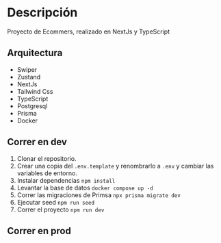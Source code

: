 # Descripción

Proyecto de Ecommers, realizado en NextJs y TypeScript

## Arquitectura

* Swiper
* Zustand
* NextJs
* Tailwind Css
* TypeScript
* Postgresql
* Prisma
* Docker

## Correr en dev

1. Clonar el repositorio.
2. Crear una copia del ```.env.template``` y renombrarlo a ```.env``` y cambiar las variables de entorno.
3. Instalar dependencias ```npm install```
4. Levantar la base de datos ```docker compose up -d```
5. Correr las migraciones de Primsa ```npx prisma migrate dev```
6. Ejecutar seed ```npm run seed```
7. Correr el proyecto ```npm run dev```

## Correr en prod
